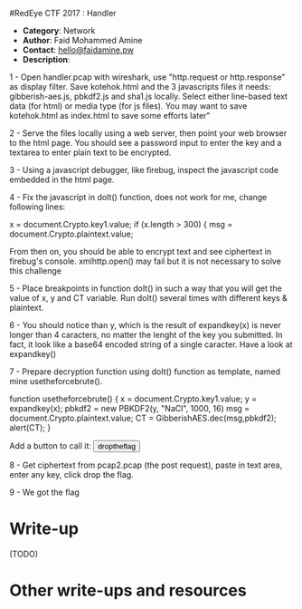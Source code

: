 #RedEye CTF 2017 : Handler

* **Category**: Network <br>
* **Author**: Faid Mohammed Amine
* **Contact**: hello@faidamine.pw
* **Description**: 

1 - Open handler.pcap with wireshark, use "http.request or http.response" as display filter.  Save kotehok.html and the 3 javascripts files it needs: gibberish-aes.js, pbkdf2.js and sha1.js locally.  Select either line-based text data (for html) or media type (for js files).  You may want to save kotehok.html as index.html to save some efforts later" 

2 - Serve the files locally using a web server, then point your web browser to the html page.  You should see a password input to enter the key and a textarea to enter plain text to be encrypted.

3 - Using a javascript debugger, like firebug, inspect the javascript code embedded in the html page.

4 - Fix the javascript in doIt() function, does not work for me, change following lines:

x = document.Crypto.key1.value;
if (x.length > 300) {
msg = document.Crypto.plaintext.value;

From then on, you should be able to encrypt text and see ciphertext in firebug's console.  xmlhttp.open() may fail but it is not necessary to solve this challenge

5 - Place breakpoints in function doIt() in such a way that you will get the value of x, y and CT variable.  Run doIt() several times with different keys & plaintext.

6 - You should notice than y, which is the result of expandkey(x) is never longer than 4 caracters, no matter the lenght of the key you submitted. In fact, it look like a base64 encoded string of a single caracter.  Have a look at expandkey()


7 - Prepare decryption function using doIt() function as template, named mine usetheforcebrute().

function usetheforcebrute() {
  x = document.Crypto.key1.value;
  y = expandkey(x);
  pbkdf2 = new PBKDF2(y, "NaCl", 1000, 16)
  msg = document.Crypto.plaintext.value;
  CT = GibberishAES.dec(msg,pbkdf2);
  alert(CT);
}

Add a button to call it:
<input type='button' value='droptheflag' onclick='usetheforcebrute()' />


8 - Get ciphertext from pcap2.pcap (the post request), paste in text area, enter any key, click drop the flag.

9 - We got the flag


# Write-up 

(TODO)

# Other write-ups and resources

